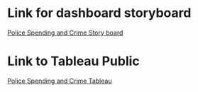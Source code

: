 # Link for dashboard storyboard

[Police Spending and Crime Story board](https://docs.google.com/presentation/d/1JqX4atsFnJJ7g-ms5xk1mAIK2zY70GrhxdmXWlAuouE/edit?usp=sharing)

# Link to Tableau Public

[Police Spending and Crime Tableau](https://public.tableau.com/views/Policespendingandcrime/PovertyCrimes?:language=en-US&:display_count=n&:origin=viz_share_link)
